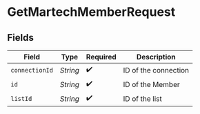 # GetMartechMemberRequest


## Fields

| Field                | Type                 | Required             | Description          |
| -------------------- | -------------------- | -------------------- | -------------------- |
| `connectionId`       | *String*             | :heavy_check_mark:   | ID of the connection |
| `id`                 | *String*             | :heavy_check_mark:   | ID of the Member     |
| `listId`             | *String*             | :heavy_check_mark:   | ID of the list       |